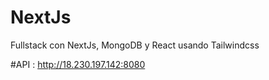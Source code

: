 # NextJs
Fullstack con NextJs, MongoDB y React usando Tailwindcss


#API : http://18.230.197.142:8080
